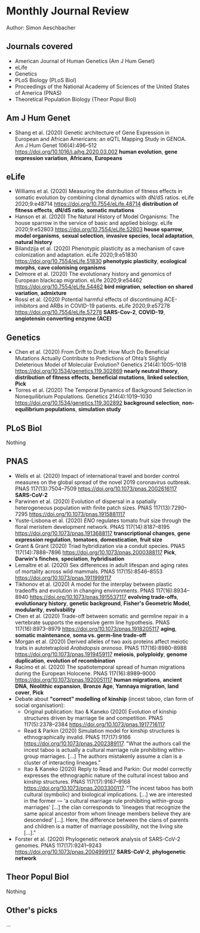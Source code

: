 # Monthly Journal Review

Author: Simon Aeschbacher

## Journals covered
- American Journal of Human Genetics (Am J Hum Genet)
- eLife
- Genetics
- PLoS Biology (PLoS Biol)
- Proceedings of the National Academy of Sciences of the United States of America (PNAS)
- Theoretical Population Biology (Theor Popul Biol)

## Am J Hum Genet
- Shang et al. (2020) Genetic architecture of Gene Expression in European and African Americans: an eQTL Mapping Study in GENOA. Am J Hum Genet 106(4):496–512 https://doi.org/10.1016/j.ajhg.2020.03.002 **human evolution**, **gene expression variation**, **Africans**, **Europeans**

## eLife
- Williams et al. (2020) Measuring the distribution of fitness effects in somatic evolution by combining clonal dynamics with dN/dS ratios. eLife 2020;9:e48714 https://doi.org/10.7554/eLife.48714 **distribution of fitness effects**, **dN/dS ratio**, **somatic mutations**
- Hanson et al. (2020) The Natural History of Model Organisms: The house sparrow in the service of basic and applied biology. eLife 2020;9:e52803 https://doi.org/10.7554/eLife.52803 **house sparrow**, **model organisms**, **sexual selection**, **invasive species**, **local adaptation**, **natural history**
- Bilandzija et al. (2020) Phenotypic plasticity as a mechanism of cave colonization and adaptation. eLife 2020;9:e51830 https://doi.org/10.7554/eLife.51830 **phenotypic plasticity**, **ecological morphs**, **cave colonising organisms**
- Delmore et al. (2020) The evolutionary history and genomics of European blackcap migration. eLife 2020;9:e54462 https://doi.org/10.7554/eLife.54462 **bird migration**, **selection on shared variation**, **admixture**
- Rossi et al. (2020) Potential harmful effects of discontinuing ACE-inhibitors and ARBs in COVID-19 patients. eLife 2020;9:e57278 https://doi.org/10.7554/eLife.57278 **SARS-Cov-2**, **COVID-19**, **angiotensin converting enzyme (ACE)**

## Genetics
- Chen et al. (2020) From Drift to Draft: How Much Do Beneficial Mutations Actually Contribute to Predictions of Ohta’s Slightly Deleterious Model of Molecular Evolution? Genetics 214(4):1005–1018 https://doi.org/10.1534/genetics.119.302869 **nearly neutral theory**, **distribution of fitness effects**, **beneficial mutations**, **linked selection**, **Pick**
- Torres et al. (2020) The Temporal Dynamics of Background Selection in Nonequilibrium Populations. Genetics 214(4):1019–1030 https://doi.org/10.1534/genetics.119.302892 **background selection**, **non-equilibrium populations**, **simulation study**

## PLoS Biol
Nothing

## PNAS
- Wells et al. (2020) Impact of international travel and border control measures on the global spread of the novel 2019 coronavirus outbreak. PNAS 117(13):7504–7509 https://doi.org/10.1073/pnas.2002616117 **SARS-CoV-2**
- Parwinen et al. (2020) Evolution of dispersal in a spatially heterogeneous population with finite patch sizes. PNAS 117(13):7290–7295 https://doi.org/10.1073/pnas.1915881117
- Yuste-Lisbona et al. (2020) *ENO* regulates tomato fruit size through the floral meristem development network. PNAS 117(14):8187–8195 https://doi.org/10.1073/pnas.1913688117 **transcriptional changes**, **gene expression regulation**, **tomatoes**, **domestication**, **fruit size**
- Grant & Grant (2020) Triad hybridization via a conduit species. PNAS 117(14):7888–7896 https://doi.org/10.1073/pnas.2000388117 **Pick**, **Darwin's finches**, **speciation**, **hybridisation**
- Lemaître et al. (2020) Sex differences in adult lifespan and aging rates of mortality across wild mammals. PNAS 117(15):8546–8553 https://doi.org/10.1073/pnas.1911999117
- Tikhonov et al. (2020) A model for the interplay between plastic tradeoffs and evolution in changing environments. PNAS 117(16):8934–8940 https://doi.org/10.1073/pnas.1915537117 **evolving trade-offs**, **evolutionary history**, **genetic background**, **Fisher's Geometric Model**, **modularity**, **evolvability**
- Chen et al. (2020) Trade-off between somatic and germline repair in a vertebrate supports the expensive germ line hypothesis. PNAS 117(16):8973–8979 https://doi.org/10.1073/pnas.1918205117 **aging**, **somatic maintenance**, **soma vs. germ-line trade-off**
- Morgan et al. (2020) Derived alleles of two axis proteins affect meiotic traits in autotetraploid *Arabidopsis arenosa*. PNAS 117(16):8980–8988 https://doi.org/10.1073/pnas.1919459117 **meiosis**, **polyploidy**, **genome duplication**, **evolution of recombination**
- Racimo et al. (2020) The spatiotemporal spread of human migrations during the European Holocene. PNAS 117(16):8989–9000 https://doi.org/10.1073/pnas.1920051117 **human migrations**, **ancient DNA**, **Neolithic expansion**, **Bronze Age**, **Yamnaya migration**, **land cover**, **Pick**
- Debate about **"correct" modelling of kinship** (incest taboo, clan form of social organisation):
    - Original publication: Itao & Kaneko (2020) Evolution of kinship structures driven by marriage tie and competition. PNAS 117(5):2378–2384 https://doi.org/10.1073/pnas.1917716117
    - Read & Parkin (2020) Simulation model for kinship structures is ethnographically invalid. PNAS 117(17):9166 https://doi.org/10.1073/pnas.2002389117. "What the authors call the incest taboo is actually a cultural marriage rule prohibiting within-group marriages. [...] The authors mistakenly assume a clan is a cluster of interacting lineages."
    - Itao & Kaneko (2020) Reply to Read and Parkin: Our model correctly expresses the ethnographic nature of the cultural incest taboo and kinship structures. PNAS 117(17):9167–9168 https://doi.org/10.1073/pnas.2003300117. "The incest taboo has both cultural (symbolic) and biological implications. [...] we are interested in the former — 'a cultural marriage rule prohibiting within-group marriages' [...] the clan corresponds to 'lineages that recognize the same apical ancestor from whom lineage members believe they are descended' [...]. Here, the difference between the clans of parents and children is a matter of marriage possibility, not the living site [...]."
- Forster et al. (2020) Phylogenetic network analysis of SARS-CoV-2 genomes. PNAS 117(17):9241–9243 https://doi.org/10.1073/pnas.2004999117 **SARS-CoV-2**, **phylogenetic network**

## Theor Popul Biol
Nothing

## Other's picks
...


